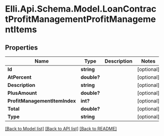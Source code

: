 # Elli.Api.Schema.Model.LoanContractProfitManagementProfitManagementItems
## Properties

Name | Type | Description | Notes
------------ | ------------- | ------------- | -------------
**Id** | **string** |  | [optional] 
**AtPercent** | **double?** |  | [optional] 
**Description** | **string** |  | [optional] 
**PlusAmount** | **double?** |  | [optional] 
**ProfitManagementItemIndex** | **int?** |  | [optional] 
**Total** | **double?** |  | [optional] 
**Type** | **string** |  | [optional] 

[[Back to Model list]](../README.md#documentation-for-models) [[Back to API list]](../README.md#documentation-for-api-endpoints) [[Back to README]](../README.md)


